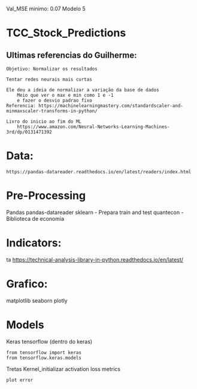 
Val_MSE minimo: 0.07
Modelo 5

# TCC_Stock_Predictions

## Ultimas referencias do Guilherme:
	Objetivo: Normalizar os resultados

	Tentar redes neurais mais curtas

	Ele deu a ideia de normalizar a variação da base de dados
		Meio que ver o max e min como 1 e -1
		e fazer o desvio padrao fixo
	Referencia: https://machinelearningmastery.com/standardscaler-and-minmaxscaler-transforms-in-python/

	Livro do inicio ao fim do ML
		https://www.amazon.com/Neural-Networks-Learning-Machines-3rd/dp/0131471392



<!-- Repo da brenca
https://redu.unicamp.br/dataset.xhtml?persistentId=doi:10.25824/redu/REJCTD -->

# Data:
	https://pandas-datareader.readthedocs.io/en/latest/readers/index.html

# Pre-Processing
Pandas
pandas-datareader
sklearn - Prepara train and test
quantecon - Biblioteca de economia

# Indicators:
ta
	https://technical-analysis-library-in-python.readthedocs.io/en/latest/

# Grafico:
matplotlib
seaborn
plotly

# Models
Keras
	tensorflow (dentro do keras)

	from tensorflow import keras
	from tensorflow.keras.models

Tretas
	Kernel_initializar
	activation
	loss
	metrics

	plot error
